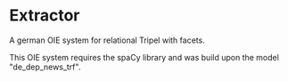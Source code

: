 # Extractor
A german OIE system for relational Tripel with facets.

This OIE system requires the spaCy library and was build upon the model "de_dep_news_trf".
